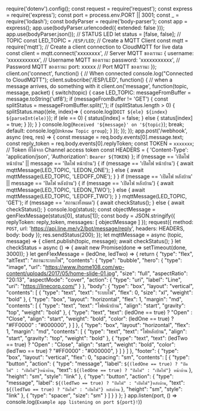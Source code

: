 require('dotenv').config();
const request = require('request');
const express = require('express');
const port = process.env.PORT || 3001;
const _ = require('lodash');
const bodyParser = require('body-parser');
const app = express();
app.use(bodyParser.urlencoded({ extended: false }));
app.use(bodyParser.json());
// STATUS LED
let status = [false, false];
// TOPIC
const LED_TOPIC = `/ESP/LED`;
// Create a MQTT Client
const mqtt = require('mqtt');
// Create a client connection to CloudMQTT for live data
const client = mqtt.connect('xxxxxxxx',  // Server MQTT ของเรานะ
{
  username: 'xxxxxxxxxxx', // Username MQTT ของเรานะ
  password: 'xxxxxxxxxxx', // Password MQTT ของเรานะ
  port: xxxxx // Port MQTT ของเรานะ
});
client.on('connect', function() { 
  // When connected
  console.log("Connected to CloudMQTT");
client.subscribe('/ESP/LED', function() {
    // when a message arrives, do something with it
    client.on('message', function(topic, message, packet) {
      switch(topic) {
        case LED_TOPIC:
          messageFromBuffer = message.toString('utf8');
          if (messageFromBuffer != 'GET') {
            const splitStatus = messageFromBuffer.split(',');
            if (splitStatus.length > 0) {
              splitStatus.map((ele, index)=> {
                console.log(`DOIT ${ele} ${index} ${parseInt(ele)}`);
                if (ele == 0) {
                  status[index] = false;
                } else {
                  status[index] = true;
                }
              });
            }
          }
console.log(`Received '${message}' on '${topic}`);
        break;
        default:
          console.log(`Unknow Topic group`);
      }
    });
  });
});
app.post('/webhook', async (req, res) => {
const message = req.body.events[0].message.text;
  const reply_token = req.body.events[0].replyToken;
  const TOKEN = `xxxxxxx`; // Token ที่ได้จาก Channel access token
  const HEADERS = {
    'Content-Type': 'application/json',
    'Authorization': `Bearer ${TOKEN}`
  };
if (message == 'เปิดไฟ หน้าบ้าน' || message == 'ปิดไฟ หน้าบ้าน') {
    if (message == 'เปิดไฟ หน้าบ้าน') {
      await mqttMessage(LED_TOPIC, 'LEDON_ONE');
    } else {
      await mqttMessage(LED_TOPIC, 'LEDOFF_ONE');
    }
  }
if (message == 'เปิดไฟ หลังบ้าน' || message == 'ปิดไฟ หลังบ้าน') {
    if (message == 'เปิดไฟ หลังบ้าน') {
      await mqttMessage(LED_TOPIC, 'LEDON_TWO');
    } else {
      await mqttMessage(LED_TOPIC, 'LEDOFF_TWO');
    }
  }
mqttMessage(LED_TOPIC, 'GET');
if (message == 'สถานะทั้งหมด') {
    await checkStatus();
  } else {
    await checkStatus();
  }
console.log(status);
  const objectMessage = genFlexMessage(status[0], status[1]);
const body = JSON.stringify({
    replyToken: reply_token,
    messages: [
      objectMessage
    ]
  });
request({
    method: `POST`,
    url: 'https://api.line.me/v2/bot/message/reply',
    headers: HEADERS,
    body: body
  });
res.sendStatus(200);
});
let mqttMessage = async (topic, message) => {
  client.publish(topic, message);
  await checkStatus();
}
let checkStatus = async () => {
  await new Promise(done => setTimeout(done, 3000));
}
let genFlexMessage = (ledOne, ledTwo) => {
  return {
    "type": "flex",
    "altText": "สถานะระบบไฟ",
    "contents": {
      "type": "bubble",
      "hero": {
        "type": "image",
        "url": "https://www.ihome108.com/wp-content/uploads/2017/05/home-slide-01.jpg",
        "size": "full",
        "aspectRatio": "20:13",
        "aspectMode": "cover",
        "action": {
          "type": "uri",
          "label": "Line",
          "uri": "https://linecorp.com/"
        }
      },
      "body": {
        "type": "box",
        "layout": "vertical",
        "contents": [
          {
            "type": "text",
            "text": "ระบบไฟ",
            "flex": 0,
            "size": "xl",
            "weight": "bold"
          },
          {
            "type": "box",
            "layout": "horizontal",
            "flex": 1,
            "margin": "md",
            "contents": [
              {
                "type": "text",
                "text": "ไฟหน้าบ้าน",
                "align": "start",
                "gravity": "top",
                "weight": "bold"
              },
              {
                "type": "text",
                "text": (ledOne == true) ? "Open" : "Close",
                "align": "start",
                "weight": "bold",
                "color": (ledOne == true) ? "#FF0000" : "#000000",
              }
            ]
          },
          {
            "type": "box",
            "layout": "horizontal",
            "flex": 1,
            "margin": "md",
            "contents": [
              {
                "type": "text",
                "text": "ไฟหลังบ้าน",
                "align": "start",
                "gravity": "top",
                "weight": "bold"
              },
              {
                "type": "text",
                "text": (ledTwo == true) ? "Open" : "Close",
                "align": "start",
                "weight": "bold",
                "color": (ledTwo == true) ? "#FF0000" : "#000000",
              }
            ]
          }
        ]
      },
      "footer": {
        "type": "box",
        "layout": "vertical",
        "flex": 0,
        "spacing": "sm",
        "contents": [
          {
            "type": "button",
            "action": {
              "type": "message",
              "label": `${(ledOne == true) ? "ปิดไฟ" : "เปิดไฟ"}หน้าบ้าน`,
              "text": `${(ledOne == true) ? "ปิดไฟ" : "เปิดไฟ"} หน้าบ้าน`
            },
            "height": "sm",
            "style": "link"
          },
          {
            "type": "button",
            "action": {
              "type": "message",
              "label": `${(ledTwo == true) ? "ปิดไฟ" : "เปิดไฟ"}หลังบ้าน`,
              "text": `${(ledTwo == true) ? "ปิดไฟ" : "เปิดไฟ"} หลังบ้าน`
            },
            "height": "sm",
            "style": "link"
          },
          {
            "type": "spacer",
            "size": "sm"
          }
        ]
      }
    }
  };
}
app.listen(port, () => console.log(`Example app listening on port ${port}!`))
